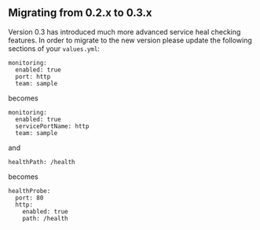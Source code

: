 ## Migrating from 0.2.x to 0.3.x

Version 0.3 has introduced much more advanced service heal checking features. In order to migrate to the new version please update the following sections of your `values.yml`:

```
monitoring:
  enabled: true
  port: http
  team: sample
```

becomes

```
monitoring:
  enabled: true
  servicePortName: http
  team: sample
```

and

```
healthPath: /health
```

becomes

```
healthProbe:
  port: 80
  http:
    enabled: true
    path: /health
```
